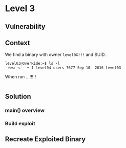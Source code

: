 # Level 3

## Vulnerability



## Context

We find a binary with owner ```level0X!!!``` and SUID.
```
level03@OverRide:~$ ls -l
-rwsr-s---+ 1 level04 users 7677 Sep 10  2016 level03
```

When run ...!!!!!
```

```

## Solution


### main() overview

### Build exploit



## Recreate Exploited Binary


